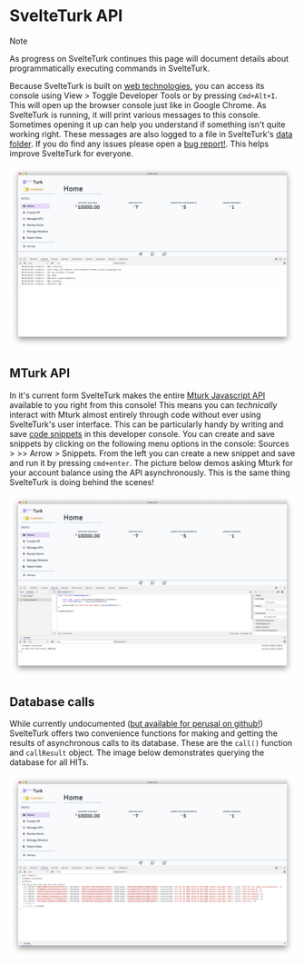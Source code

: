 # SvelteTurk API

>[!NOTE]
> As progress on SvelteTurk continues this page will document details about programmatically executing commands in SvelteTurk.

Because SvelteTurk is built on [web technologies](https://www.electronjs.org/), you can access its console using  View > Toggle Developer Tools or by pressing `Cmd+Alt+I`. This will open up the browser console just like in Google Chrome. As SvelteTurk is running, it will print various messages to this console. Sometimes opening it up can help you understand if something isn't quite working right. These messages are also logged to a file in SvelteTurk's [data folder](settings.md#svelte-data-storage). If you do find any issues please open a [bug report!](https://github.com/ejolly/svelteturk/issues/new). This helps improve SvelteTurk for everyone.

![](assets/devtools.png)


## MTurk API

In it's current form SvelteTurk makes the entire [Mturk Javascript API](https://docs.aws.amazon.com/AWSJavaScriptSDK/latest/AWS/MTurk.html) available to you right from this console! This means you can *technically* interact with Mturk almost entirely through code without ever using SvelteTurk's user interface. This can be particularly handy by writing and save [code snippets](https://medium.com/@ishwar.rimal/running-javascript-snippets-with-chrome-dev-tool-94d541b22db3) in this developer console. You can create and save snippets by clicking on the following menu options in the console: Sources > >> Arrow > Snippets. From the left you can create a new snippet and save and run it by pressing `cmd+enter`. The picture below demos asking Mturk for your account balance using the API asynchronously. This is the same thing SvelteTurk is doing behind the scenes!

![](assets/devtoolsSnippet.png)

## Database calls

While currently undocumented ([but available for perusal on github!](https://github.com/ejolly/svelteturk/blob/master/main/main.js)) SvelteTurk offers two convenience functions for making and getting the results of asynchronous calls to its database. These are the `call()` function and `callResult` object. The image below demonstrates querying the database for all HITs.

![](assets/devtoolsAPI.png)